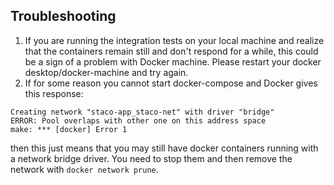 ## Troubleshooting

1.  If you are running the integration tests on your local machine and realize that the containers remain still and don't respond for a while, this could be a sign of a problem with Docker machine. Please restart your docker desktop/docker-machine and try again.
2.  If for some reason you cannot start docker-compose and Docker gives this response:

```shell
Creating network "staco-app_staco-net" with driver "bridge"
ERROR: Pool overlaps with other one on this address space
make: *** [docker] Error 1
```

then this just means that you may still have docker containers running with a network bridge driver. You need to stop them and then remove the network with `docker network prune`.
